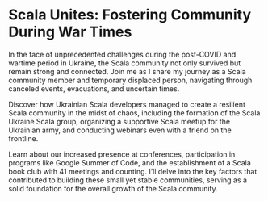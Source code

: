 # Scala Unites: Fostering Community During War Times

In the face of unprecedented challenges during the post-COVID and wartime period in Ukraine, the Scala community not only survived but remain strong and connected. Join me as I share my journey as a Scala community member and temporary displaced person, navigating through canceled events, evacuations, and uncertain times.

Discover how Ukrainian Scala developers managed to create a resilient Scala community in the midst of chaos, including the formation of the Scala Ukraine Scala group, organizing a supportive Scala meetup for the Ukrainian army, and conducting webinars even with a friend on the frontline.

Learn about our increased presence at conferences, participation in programs like Google Summer of Code, and the establishment of a Scala book club with 41 meetings and counting. I’ll delve into the key factors that contributed to building these small yet stable communities, serving as a solid foundation for the overall growth of the Scala community.
